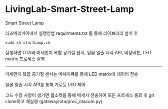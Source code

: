 # LivingLab-Smart-Street-Lamp
Smart Street Lamp

라즈베리파이에서 실행방법
requirments.txt 를 통해 라이브러리 설치 후

    sudo sh startLamp.sh

실행하면 OTA와 미세먼지 복합 공기질 센서, 일몰 일출 시각 API, 비상버튼, LED matrix 프로세스 실행

-----

미세먼지 복합 공기질 센서는 메세지큐를 통해 LED matrix에 데이터 전송 

일몰 일출 시각 API를 통해 가로등 LED 제어

코드 수정 사항이 생기면 웹소켓을 통해 메세지 전송하여 모든 프로세스 종료 후 git clone하고 
재실행 (gateway/ota/proc_otacom.py)
